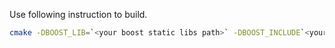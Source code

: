 Use following instruction to build.
```bash
cmake -DBOOST_LIB=`<your boost static libs path>` -DBOOST_INCLUDE`<your boost include path>` -DBOOST_VER:STRING=`<your boost version>` -DCMAKE_BUILD_TYPE=Debug ./
```
